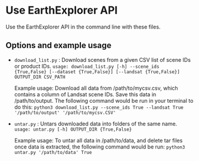 # Use EarthExplorer API

Use the EarthExplorer API in the command line with these files.


## Options and example usage

- `download_list.py` : Download scenes from a given CSV list of scene IDs or product IDs.
    `usage: download_list.py [-h] --scene_ids {True,False} [--dataset {True,False}] [--landsat {True,False}] OUTPUT_DIR CSV_PATH`

    Example usage: Download all data from /path/to/mycsv.csv, which contains a column of Landsat scene IDs. Save this data in /path/to/output. The following command would be run in your terminal to do this: 
        `python3 download_list.py --scene_ids True --landsat True '/path/to/output' '/path/to/mycsv.CSV'`


- `untar.py` : Untars downloaded data into folders of the same name.
    `usage: untar.py [-h] OUTPUT_DIR {True,False}`

    Example usage: To untar all data in /path/to/data, and delete tar files once data is extracted, the following command would be run:
        `python3 untar.py '/path/to/data' True`

